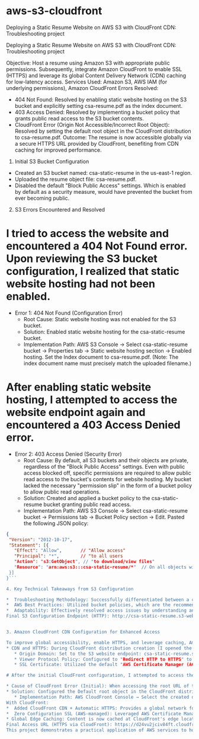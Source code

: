 # aws-s3-cloudfront
Deploying a Static Resume Website on AWS S3 with CloudFront CDN: Troubleshooting project

Deploying a Static Resume Website on AWS S3 with CloudFront CDN: Troubleshooting project

Objective: Host a resume using Amazon S3 with appropriate public permissions. Subsequently, integrate Amazon CloudFront to enable SSL (HTTPS) and leverage its global Content Delivery Network (CDN) caching for low-latency access.
Services Used: Amazon S3, AWS IAM (for underlying permissions), Amazon CloudFront
Errors Resolved:
* 404 Not Found: Resolved by enabling static website hosting on the S3 bucket and explicitly setting csa-resume.pdf as the index document.
* 403 Access Denied: Resolved by implementing a bucket policy that grants public read access to the S3 bucket contents.
* CloudFront Error (Origin Not Accessible/Incorrect Root Object): Resolved by setting the default root object in the CloudFront distribution to csa-resume.pdf.
Outcome: The resume is now accessible globally via a secure HTTPS URL provided by CloudFront, benefiting from CDN caching for improved performance.


1. Initial S3 Bucket Configuration

* Created an S3 bucket named: csa-static-resume in the us-east-1 region.
* Uploaded the resume object file: csa-resume.pdf.
* Disabled the default "Block Public Access" settings. Which is enabled by default as a security measure, would have prevented the bucket from ever becoming public.


2. S3 Errors Encountered and Resolved

# I tried to access the website and encountered a 404 Not Found error. Upon reviewing the S3 bucket configuration, I realized that static website hosting had not been enabled. #
* Error 1: 404 Not Found (Configuration Error)
    * Root Cause: Static website hosting was not enabled for the S3 bucket.
    * Solution: Enabled static website hosting for the csa-static-resume bucket.
    * Implementation Path: AWS S3 Console → Select csa-static-resume bucket → Properties tab → Static website hosting section → Enabled hosting. Set the Index document to csa-resume.pdf. (Note: The index document name must precisely match the uploaded filename.)

# After enabling static website hosting, I attempted to access the website endpoint again and encountered a 403 Access Denied error. #
* Error 2: 403 Access Denied (Security Error)
    * Root Cause: By default, all S3 buckets and their objects are private, regardless of the "Block Public Access" settings. Even with public access blocked off, specific permissions are required to allow public read access to the bucket's contents for website hosting. My bucket lacked the necessary "permission slip" in the form of a bucket policy to allow public read operations.
    * Solution: Created and applied a bucket policy to the csa-static-resume bucket granting public read access.
    * Implementation Path: AWS S3 Console → Select csa-static-resume bucket → Permissions tab → Bucket Policy section → Edit. Pasted the following JSON policy:
 ``` json   
{
  "Version": "2012-10-17",
  "Statement": [{
    "Effect": "Allow",       // "Allow access"
    "Principal": "*",        // "to all users 
    "Action": "s3:GetObject", // "to download/view files"
    "Resource": "arn:aws:s3:::csa-static-resume/*"  // On all objects within this bucket
  }]
}```

4. Key Technical Takeaways from S3 Configuration

*  Troubleshooting Methodology: Successfully differentiated between a configuration error (404 - static hosting not enabled) and a security error (403 - insufficient permissions).
*  AWS Best Practices: Utilized bucket policies, which are the recommended method for granting public access to S3 buckets, over the older Access Control Lists (ACLs).
*  Adaptability: Effectively resolved access issues by understanding and applying AWS's modern security framework for S3.
Final S3 Configuration Endpoint (HTTP): http://csa-static-resume.s3-website-us-east-1.amazonaws.com/


3. Amazon CloudFront CDN Configuration for Enhanced Access

To improve global accessibility, enable HTTPS, and leverage caching, Amazon CloudFront was configured as a CDN for the S3 hosted resume.
* CDN and HTTPS: During CloudFront distribution creation (I opened the legacy console settings to demonstrate the HTTP to HTTPS redirect and default behavior in the new console if needed), the following key configurations were applied:
    * Origin Domain: Set to the S3 website endpoint: csa-static-resume.s3-website-us-east-1.amazonaws.com.
    * Viewer Protocol Policy: Configured to "Redirect HTTP to HTTPS" to ensure that any requests coming in over an unsecure HTTP connection are automatically redirected to a secure HTTPS connection.
    * SSL Certificate: Utilized the default "AWS Certificate Manager (ACM) certificate" option, which provides free, automatically managed SSL certificates for CloudFront distributions. Which CloudFront provides by default for its .cloudfront.net domain

# After the initial CloudFront configuration, I attempted to access the CloudFront domain name and encountered an error. The issue was that when a user requests the root URL (/) of the CloudFront distribution, CloudFront needs to know which object to serve as the default. #

* Cause of CloudFront Error (Initial): When accessing the root URL of the CloudFront distribution (e.g., https://d24vu2jciv84ft.cloudfront.net/), CloudFront did not know which specific object to serve by default.
* Solution: Configured the Default root object in the CloudFront distribution settings.
    * Implementation Path: AWS CloudFront Console → Select the created distribution → General tab → Edit button. Set the Default root object field to csa-resume.pdf. This instructs CloudFront to serve this specific file when a user accesses the distribution's root URL.
With CloudFront:
*  Added CloudFront CDN + Automatic HTTPS: Provides a global network for faster content delivery and secures connections with HTTPS.
*  Zero Configuration SSL (AWS-managed): Leveraged AWS Certificate Manager for easy and free SSL certificate management for the CloudFront domain.
* Global Edge Caching: Content is now cached at CloudFront's edge locations worldwide, reducing latency for users accessing the resume from different geographic locations.
Final Access URL (HTTPS via CloudFront): https://d24vu2jciv84ft.cloudfront.net/
This project demonstrates a practical application of AWS services to host content securely and efficiently, incorporating troubleshooting and best practices learned through my AWS certifications.
